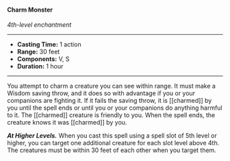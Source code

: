 #### Charm Monster
*4th-level enchantment*
___
- **Casting Time:** 1 action
- **Range:** 30 feet
- **Components:** V, S
- **Duration:** 1 hour
---
You attempt to charm a creature you can see within range. It must make a Wisdom saving throw, and it does so with advantage if you or your companions are fighting it. If it fails the saving throw, it is [[charmed]] by you until the spell ends or until you or your companions do anything harmful to it. The [[charmed]] creature is friendly to you. When the spell ends, the creature knows it was [[charmed]] by you.

***At Higher Levels.*** When you cast this spell using a spell slot of 5th level or higher, you can target one additional creature for each slot level above 4th. The creatures must be within 30 feet of each other when you target them.